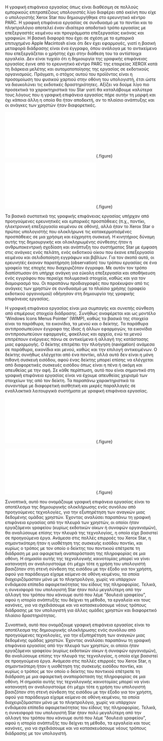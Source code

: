 
Η γραφική επιφάνεια εργασίας όπως είναι διαθέσιμη σε πολλούς εμπορικούς επιτραπέζιους υπολογιστές λίγο διαφέρει από εκείνη που είχε ο υπολογιστής Xerox Star που δημιουργήθηκε στο ερευνητικό κέντρο PARC. Η γραφική επιφάνεια εργασίας σε συνδυασμό με το ποντίκι και το πληκτρολόγιο αποτελεί έναν ιδιαίτερα αποδοτικό τρόπο εργασίας με επεξεργαστές κειμένου και προγράμματα επεξεργασίας εικόνας και γραφικών. Η βασική διαφορά που έχει σε σχέση με το εμπορικά επιτυχημένο Apple Macintosh είναι ότι δεν έχει εφαρμογές, γιατί η βασική μεταφορά διάδρασης είναι ένα έγγραφο, όπου ανάλογα με το αντικείμενο που επεξεργάζεται ο χρήστης έχει στην διάθεση του τα αντίστοιχα εργαλεία. Δεν είναι τυχαίο ότι η δημιουργία της γραφικής επιφάνειας εργασίας έγινε από το ερευνητικό κέντρο PARC της εταιρείας XEROX κατά τη διάρκεια μελέτης και αυτοματοποίησης της εργασίας σε εκδοτικούς οργανισμούς. Πράγματι, ο στόχος αυτού του προϊόντος είναι η προσομοίωση του φυσικού χαρτιού στην οθόνη του υπολογιστή, έτσι ώστε να διευκολύνει τις εκδοτικές δραστηριότητες. Αξίζει να δούμε λίγο πιο προσεκτικά τα χαρακτηριστικά του Star γιατί θα καταλάβουμε καλύτερα τους λόγους που η γραφική επιφάνεια εργασίας πήρε αυτήν τη μορφή και όχι κάποια άλλη η οποία θα ήταν αποδεκτή, αν το πλαίσιο ανάπτυξης και οι ανάγκες των χρηστών ήταν διαφορετικές.

![](xerox-star-pc.md){.figure}

![](xerox-star-genealogy.md){.figure}

Τα βασικά συστατικά της γραφικής επιφάνειας εργασίας υπήρχαν από προηγούμενες ερευνητικές και εμπορικές προσπάθειες (π.χ., ποντίκι, ηλεκτρονική επεξεργασία κειμένου σε οθόνη), αλλά ήταν το Xerox Star ο πρώτος υπολογιστής που ολοκλήρωνε τις κατακερματισμένες προσπάθειες σε μια χρήσιμη και εύχρηστη συσκευή. Η κινητήριος δύναμη αυτής της δημιουργικής και ολοκληρωμένης σύνθεσης ήταν η ανθρωποκεντρική σχεδίαση και ανάπτυξη του συστήματος Star με έμφαση στις ανάγκες ενός πελάτη, ενός εκδοτικού οίκου που έκανε επεξεργασία κειμένου και σελιδοποίηση εγγράφων και βιβλίων. Για τον σκοπό αυτό, οι ερευνητές έκαναν παρατήρηση (observation) του τρόπου εργασίας σε ένα γραφείο της εποχής που διαχειριζόταν έγγραφα. Με αυτόν τον τρόπο διαπίστωσαν ότι υπήρχε ανάγκη για εύκολη επεξεργασία και αποθήκευση ενός εγγράφου που περιείχε πολυμεσικά στοιχεία, καθώς και για τον διαμοιρασμό του. Οι παραπάνω προδιαγραφές που προέκυψαν από τις ανάγκες των χρηστών σε συνδυασμό με το πλαίσιο χρήσης (γραφείο εκδοτικού οργανισμού) οδήγησαν στη δημιουργία της γραφικής επιφάνειας εργασίας.


Η γραφική επιφάνεια εργασίας είναι μια συμπαγής και συνεπής σύνθεση από επιμέρους στοιχεία διάδρασης. Συνήθως αναφέρεται και ως μοντέλο 'Windows Icons Menus Pointer' (WIMP), καθώς τα βασικά της στοιχεία είναι τα παράθυρα, τα εικονίδια, τα μενού και ο δείκτης. Τα παράθυρα αντιπροσωπεύουν έγγραφα της ίδιας ή άλλων εφαρμογών, τα εικονίδια αντιπροσωπεύουν εφαρμογές, φακέλους και αρχεία, ενώ τα μενού επιτρέπουν ενέργειες πάνω σε αντικείμενα ή αλλαγή της κατάστασης μιας εφαρμογής. Ο δείκτης επιτρέπει την πλοήγηση (navigation) ανάμεσα σε παράθυρα, εικονίδια και μενού, καθώς και την επιλογή αντικειμένων. Ο δείκτης συνήθως ελέγχεται από ένα ποντίκι, αλλά αυτό δεν είναι η μόνη πιθανή συσκευή εισόδου, αφού ένας δείκτης μπορεί επίσης να ελέγχεται από διαφορετικές συσκευές εισόδου όπως είναι η πένα ή ακόμη και απευθείας με την αφή. Σε κάθε περίπτωση, αυτό που είναι σημαντικό στη γραφική επιφάνεια εργασίας είναι να έχουμε απευθείας χειρισμό των στοιχείων της από τον δείκτη. Τα παραπάνω χαρακτηριστικά τα συναντάμε με διαφορετική αισθητική και μικρές παραλλαγές σε εναλλακτικά λειτουργικά συστήματα με γραφική επιφάνεια εργασίας.

![](xerox-star-desktop.md){.figure}

![](paper-simulation.md){.figure}

Συνοπτικά, αυτό που ονομάζουμε γραφική επιφάνεια εργασίας είναι το αποτέλεσμα της δημιουργικής ολοκλήρωσης ενός συνόλου από προηγούμενες τεχνολογίες, για την εξυπηρέτηση των αναγκών μιας δεδομένης ομάδας χρηστών. Έχοντας αναλύσει παραπάνω τη γραφική επιφάνεια εργασίας από την πλευρά των χρηστών, οι οποίοι ήταν εργαζόμενοι γραφείου (κυρίως εκδοτικών οίκων ή συναφών οργανισμών), θα αναλύσουμε επίσης την πλευρά της τεχνολογίας, η οποία είχε βασιστεί σε προηγούμενα έργα. Ανάμεσα στις πολλές επιρροές του Xerox Star, η σημαντικότερη ήταν η υιοθέτηση της συσκευής εισόδου ποντίκι, και κυρίως ο τρόπος με τον οποίο ο δείκτης του ποντικιού επέτρεπε τη διάδραση με μια αφαιρετική αναπαράσταση της πληροφορίας σε μια οθόνη. Η σημασία αυτής της τεχνολογικής καινοτομίας μπορεί να γίνει κατανοητή αν αναλογιστούμε ότι μέχρι τότε η χρήση του υπολογιστή βασιζόταν στη στενή σύνδεση της εισόδου με την έξοδο για τον χρήστη, αφού για παράδειγμα είχαμε κείμενο σε οθόνη κειμένου, τα οποία διαχειριζόμασταν μόνο με το πληκτρολόγιο, χωρίς να υπάρχουν ενδιάμεσα επίπεδα αφαιρετικότητας του είδους της πληροφορίας. Τελικά, η συνεισφορά του υπολογιστή Star ήταν πολύ μεγαλύτερη από την αλλαγή του τρόπου που κάνουμε αυτό που λέμε "δουλειά γραφείου", αφού η ιστορία ανάπτυξής του δείχνει τη μέθοδο, τα εργαλεία και τους κανόνες, για να σχεδιάσουμε και να κατασκευάσουμε νέους τρόπους διάδρασης με τον υπολογιστή για άλλες ομάδες χρηστών και διαφορετικό πλαίσιο δραστηριότητας.


Συνοπτικά, αυτό που ονομάζουμε γραφική επιφάνεια εργασίας είναι το αποτέλεσμα της δημιουργικής ολοκλήρωσης ενός συνόλου από προηγούμενες τεχνολογίες, για την εξυπηρέτηση των αναγκών μιας δεδομένης ομάδας χρηστών. Έχοντας αναλύσει παραπάνω τη γραφική επιφάνεια εργασίας από την πλευρά των χρηστών, οι οποίοι ήταν εργαζόμενοι γραφείου (κυρίως εκδοτικών οίκων ή συναφών οργανισμών), θα αναλύσουμε επίσης την πλευρά της τεχνολογίας, η οποία είχε βασιστεί σε προηγούμενα έργα. Ανάμεσα στις πολλές επιρροές του Xerox Star, η σημαντικότερη ήταν η υιοθέτηση της συσκευής εισόδου ποντίκι, και κυρίως ο τρόπος με τον οποίο ο δείκτης του ποντικιού επέτρεπε τη διάδραση με μια αφαιρετική αναπαράσταση της πληροφορίας σε μια οθόνη. Η σημασία αυτής της τεχνολογικής καινοτομίας μπορεί να γίνει κατανοητή αν αναλογιστούμε ότι μέχρι τότε η χρήση του υπολογιστή βασιζόταν στη στενή σύνδεση της εισόδου με την έξοδο για τον χρήστη, αφού για παράδειγμα είχαμε κείμενο σε οθόνη κειμένου, τα οποία διαχειριζόμασταν μόνο με το πληκτρολόγιο, χωρίς να υπάρχουν ενδιάμεσα επίπεδα αφαιρετικότητας του είδους της πληροφορίας. Τελικά, η συνεισφορά του υπολογιστή Star ήταν πολύ μεγαλύτερη από την αλλαγή του τρόπου που κάνουμε αυτό που λέμε "δουλειά γραφείου", αφού η ιστορία ανάπτυξής του δείχνει τη μέθοδο, τα εργαλεία και τους κανόνες, για να σχεδιάσουμε και να κατασκευάσουμε νέους τρόπους διάδρασης με τον υπολογιστή.

